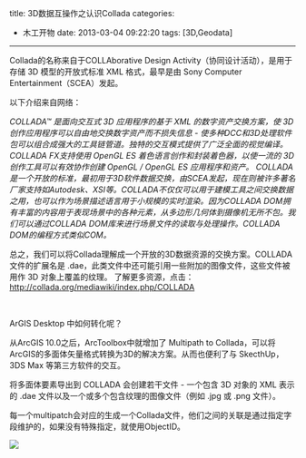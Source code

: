 title: 3D数据互操作之认识Collada
categories:
  - 木工开物
date: 2013-03-04 09:22:20
tags: [3D,Geodata]
---

Collada的名称来自于COLLAborative Design Activity（协同设计活动），是用于存储 3D 模型的开放式标准 XML 格式，最早是由 Sony Computer Entertainment（SCEA）发起。

以下介绍来自网络：

*COLLADA™ 是面向交互式 3D 应用程序的基于 XML 的数字资产交换方案，使 3D 创作应用程序可以自由地交换数字资产而不损失信息 - 使多种DCC和3D处理软件包可以组合成强大的工具链管道。独特的交互模式提供了广泛全面的视觉编译。COLLADA FX支持使用 OpenGL ES 着色语言创作和封装着色器，以使一流的 3D 创作工具可以有效协作创建 OpenGL / OpenGL ES 应用程序和资产。
 COLLADA是一个开放的标准，最初用于3D软件数据交换，由SCEA发起，现在则被许多著名厂家支持如Autodesk、XSI等。COLLADA不仅仅可以用于建模工具之间交换数据之用，也可以作为场景描述语言用于小规模的实时渲染。因为COLLADA DOM拥有丰富的内容用于表现场景中的各种元素，从多边形几何体到摄像机无所不包。我们可以通过COLLADA DOM库来进行场景文件的读取与处理操作。COLLADA DOM的编程方式类似COM。*

总之，我们可以将Collada理解成一个开放的3D数据资源的交换方案。COLLADA 文件的扩展名是 .dae，此类文件中还可能引用一些附加的图像文件，这些文件被用作 3D 对象上覆盖的纹理。
了解更多资源，点击：http://collada.org/mediawiki/index.php/COLLADA

<br>

ArGIS Desktop 中如何转化呢？

从ArcGIS 10.0之后，ArcToolbox中就增加了 Multipath to Collada，可以将ArcGIS的多面体矢量格式转换为3D的解决方案。从而也便利了与 SkecthUp，3DS Max 等第三方软件的交互。

将多面体要素导出到 COLLADA 会创建若干文件 - 一个包含 3D 对象的 XML 表示的 .dae 文件以及一个或多个包含纹理的图像文件（例如 .jpg 或 .png 文件）。

每一个multipatch会对应的生成一个Collada文件，他们之间的关联是通过指定字段维护的，如果没有特殊指定，就使用ObjectID。

![](http://img.my.csdn.net/uploads/201303/04/1362360437_3503.png)

